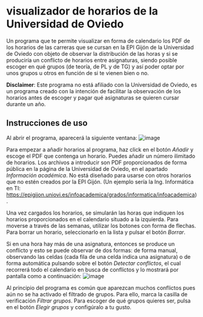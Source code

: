 # visualizador de horarios de la Universidad de Oviedo
Un programa que te permite visualizar en forma de calendario los PDF de los horarios de las carreras que se cursan en la EPI Gijón de la Universidad de Oviedo con objeto de observar la distribución de las horas y si se produciría un conflicto de horarios entre asignaturas, siendo posible escoger en qué grupos (de teoría, de PL y de TG) y así poder optar por unos grupos u otros en función de si te vienen bien o no.

**Disclaimer**: Este programa no está afiliado con la Universidad de Oviedo, es un programa creado con la intención de facilitar la observación de los horarios antes de escoger y pagar qué asignaturas se quieren cursar durante un año.

## Instrucciones de uso
Al abrir el programa, aparecerá la siguiente ventana:
![image](https://github.com/Sauleteh/visualizador-de-conflictos-horarios-uniovi/assets/22859905/458ca15d-99de-4f33-9e59-c54ff65ca8d3)

Para empezar a añadir horarios al programa, haz click en el botón *Añadir* y escoge el PDF que contenga un horario. Puedes añadir un número ilimitado de horarios. Los archivos a introducir son PDF proporcionados de forma pública en la página de la Universidad de Oviedo, en el apartado *Información académica*. No está diseñado para usarse con otros horarios que no estén creados por la EPI Gijón.
(Un ejemplo sería la Ing. Informática en TI: https://epigijon.uniovi.es/infoacademica/grados/informatica/infoacademica).

Una vez cargados los horarios, se simularán las horas que indiquen los horarios proporcionados en el calendario situado a la izquierda. Para moverse a través de las semanas, utilizar los botones con forma de flechas. Para borrar un horario, seleccionarlo en la lista y pulsar el botón *Borrar*.

Si en una hora hay más de una asignatura, entonces se produce un conflicto y esto se puede observar de dos formas: de forma manual, observando las celdas (cada fila de una celda indica una asignatura) o de forma automática pulsando sobre el botón *Detectar conflictos*, el cual recorrerá todo el calendario en busca de conflictos y lo mostrará por pantalla como a continuación:
![image](https://github.com/Sauleteh/visualizador-de-conflictos-horarios-uniovi/assets/22859905/32acda9b-9570-405d-ae7b-9edf2d2f6bd3)

Al principio del programa es común que aparezcan muchos conflictos pues aún no se ha activado el filtrado de grupos. Para ello, marca la casilla de verificación *Filtrar grupos*. Para escoger de qué grupos quieres ser, pulsa en el botón *Elegir grupos* y configúralo a tu gusto.

